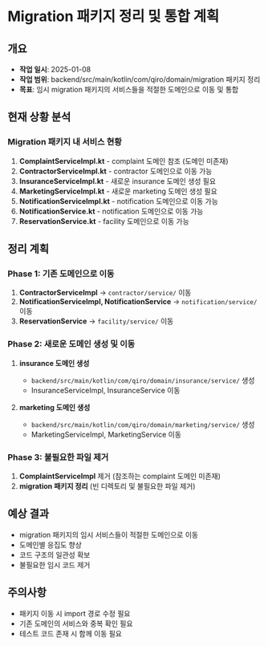 # Migration 패키지 정리 및 통합 계획

## 개요
- **작업 일시**: 2025-01-08
- **작업 범위**: backend/src/main/kotlin/com/qiro/domain/migration 패키지 정리
- **목표**: 임시 migration 패키지의 서비스들을 적절한 도메인으로 이동 및 통합

## 현재 상황 분석

### Migration 패키지 내 서비스 현황
1. **ComplaintServiceImpl.kt** - complaint 도메인 참조 (도메인 미존재)
2. **ContractorServiceImpl.kt** - contractor 도메인으로 이동 가능
3. **InsuranceServiceImpl.kt** - 새로운 insurance 도메인 생성 필요
4. **MarketingServiceImpl.kt** - 새로운 marketing 도메인 생성 필요
5. **NotificationServiceImpl.kt** - notification 도메인으로 이동 가능
6. **NotificationService.kt** - notification 도메인으로 이동 가능
7. **ReservationService.kt** - facility 도메인으로 이동 가능

## 정리 계획

### Phase 1: 기존 도메인으로 이동
1. **ContractorServiceImpl** → `contractor/service/` 이동
2. **NotificationServiceImpl, NotificationService** → `notification/service/` 이동
3. **ReservationService** → `facility/service/` 이동

### Phase 2: 새로운 도메인 생성 및 이동
1. **insurance 도메인 생성**
   - `backend/src/main/kotlin/com/qiro/domain/insurance/service/` 생성
   - InsuranceServiceImpl, InsuranceService 이동

2. **marketing 도메인 생성**
   - `backend/src/main/kotlin/com/qiro/domain/marketing/service/` 생성
   - MarketingServiceImpl, MarketingService 이동

### Phase 3: 불필요한 파일 제거
1. **ComplaintServiceImpl** 제거 (참조하는 complaint 도메인 미존재)
2. **migration 패키지 정리** (빈 디렉토리 및 불필요한 파일 제거)

## 예상 결과
- migration 패키지의 임시 서비스들이 적절한 도메인으로 이동
- 도메인별 응집도 향상
- 코드 구조의 일관성 확보
- 불필요한 임시 코드 제거

## 주의사항
- 패키지 이동 시 import 경로 수정 필요
- 기존 도메인의 서비스와 중복 확인 필요
- 테스트 코드 존재 시 함께 이동 필요